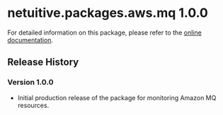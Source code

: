 # netuitive.packages.aws.mq 1.0.0

For detailed information on this package, please refer to the [online documentation](https://help.netuitive.com/Content/Integrations/aws.htm).

## Release History

### Version 1.0.0

* Initial production release of the package for monitoring Amazon MQ resources.
